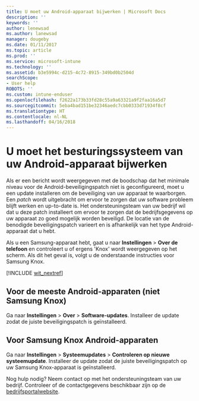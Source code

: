 ```yaml
---
title: U moet uw Android-apparaat bijwerken | Microsoft Docs
description: ''
keywords: ''
author: lenewsad
ms.author: lanewsad
manager: dougeby
ms.date: 01/11/2017
ms.topic: article
ms.prod: ''
ms.service: microsoft-intune
ms.technology: ''
ms.assetid: b3e5994c-d215-4c72-8915-349bd0b2504d
searchScope:
- User help
ROBOTS: ''
ms.custom: intune-enduser
ms.openlocfilehash: f2622a173b33fd28c55a9a63321a9f2faa16a5d7
ms.sourcegitcommit: 5eba4bad151be32346aedc7cbb0333d71934f8cf
ms.translationtype: HT
ms.contentlocale: nl-NL
ms.lasthandoff: 04/16/2018
---
```

# <a name="you-need-to-update-your-android-devices-operating-system"></a>U moet het besturingssysteem van uw Android-apparaat bijwerken

Als er een bericht wordt weergegeven met de boodschap dat het minimale niveau voor de Android-beveiligingspatch niet is geconfigureerd, moet u een update installeren om de beveiliging van uw apparaat te waarborgen. Een _patch_ wordt uitgebracht om ervoor te zorgen dat uw software probleem blijft werken en up-to-date is. Het ondersteuningsteam van uw bedrijf wil dat u deze patch installeert om ervoor te zorgen dat de bedrijfsgegevens op uw apparaat zo goed mogelijk worden beveiligd. De locatie van de benodigde beveiligingspatch varieert en is afhankelijk van het type Android-apparaat dat u hebt.

Als u een Samsung-apparaat hebt, gaat u naar **Instellingen** > **Over de telefoon** en controleert u of ergens 'Knox' wordt weergegeven op het scherm. Als dit het geval is, volgt u de onderstaande instructies voor Samsung Knox.

[!INCLUDE [wit_nextref](includes/end-user-os-update-guidance.md)]

## <a name="for-most-android-devices-non-samsung-knox"></a>Voor de meeste Android-apparaten (niet Samsung Knox)

Ga naar **Instellingen** > **Over** > **Software-updates**. Installeer de update zodat de juiste beveiligingspatch is geïnstalleerd.

## <a name="for-samsung-knox-android-devices"></a>Voor Samsung Knox Android-apparaten

Ga naar **Instellingen** > **Systeemupdates** > **Controleren op nieuwe systeemupdate**. Installeer de update zodat de juiste beveiligingspatch op uw Samsung Knox-apparaat is geïnstalleerd.



Nog hulp nodig? Neem contact op met het ondersteuningsteam van uw bedrijf. Controleer of de contactgegevens beschikbaar zijn op de [bedrijfsportalwebsite](https://portal.manage.microsoft.com#HelpDeskDialog).
